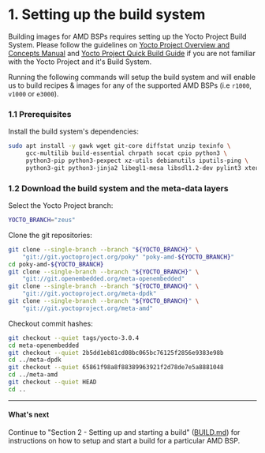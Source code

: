 # 1. Setting up the build system

Building images for AMD BSPs requires setting up the Yocto Project
Build System. Please follow the guidelines on
[Yocto Project Overview and Concepts Manual](https://www.yoctoproject.org/docs/3.0.4/overview-manual/overview-manual.html)
and [Yocto Project Quick Build Guide](https://www.yoctoproject.org/docs/3.0.4/brief-yoctoprojectqs/brief-yoctoprojectqs.html)
if you are not familiar with the Yocto Project and it's Build System.

Running the following commands will setup the build system and will
enable us to build recipes & images for any of the
supported AMD BSPs (i.e `r1000`, `v1000` or `e3000`).

### 1.1 Prerequisites

Install the build system's dependencies:
```sh
sudo apt install -y gawk wget git-core diffstat unzip texinfo \
     gcc-multilib build-essential chrpath socat cpio python3 \
     python3-pip python3-pexpect xz-utils debianutils iputils-ping \
     python3-git python3-jinja2 libegl1-mesa libsdl1.2-dev pylint3 xterm
```

### 1.2 Download the build system and the meta-data layers

Select the Yocto Project branch:
```sh
YOCTO_BRANCH="zeus"
```

Clone the git repositories: 
```sh
git clone --single-branch --branch "${YOCTO_BRANCH}" \
    "git://git.yoctoproject.org/poky" "poky-amd-${YOCTO_BRANCH}"
cd poky-amd-${YOCTO_BRANCH}
git clone --single-branch --branch "${YOCTO_BRANCH}" \
    "git://git.openembedded.org/meta-openembedded"
git clone --single-branch --branch "${YOCTO_BRANCH}" \
    "git://git.yoctoproject.org/meta-dpdk"
git clone --single-branch --branch "${YOCTO_BRANCH}" \
    "git://git.yoctoproject.org/meta-amd"
```

Checkout commit hashes:
```sh
git checkout --quiet tags/yocto-3.0.4
cd meta-openembedded
git checkout --quiet 2b5dd1eb81cd08bc065bc76125f2856e9383e98b
cd ../meta-dpdk
git checkout --quiet 65861f98a8f88389963921f2d78de7e5a8881048
cd ../meta-amd
git checkout --quiet HEAD
cd ..
```

---
#### What's next

Continue to "Section 2 - Setting up and starting a build"
([BUILD.md](BUILD.md)) for instructions on how to setup and start a
build for a particular AMD BSP.
